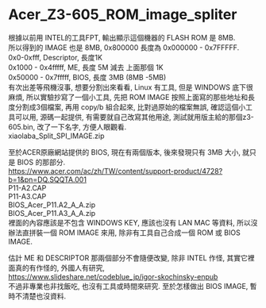 # Acer_Z3-605_ROM_image_spliter

根據以前用 INTEL的工具FPT, 輸出顯示這個機器的 FLASH ROM 是 8MB.  
所以得到的 IMAGE 也是 8MB, 0x800000 長度為 0x000000 - 0x7FFFFF.  
0x0-0xfff, Descriptor, 長度1K  
0x1000 - 0x4fffff, ME, 長度 5M 減去 上面那個 1K  
0x50000 - 0x7fffff, BIOS, 長度 3MB (8MB -5MB)  
有次出差等飛機沒事, 想要分割出來看看, Linux 有工具, 但是 WINDOWS 底下很麻煩, 所以實驗抄寫了一個小工具, 先把 ROM IMAGE 按照上面寫的那些地址和長度分割成3個檔案, 再用 copy/b 組合起來, 比對過原始的檔案無誤, 確認這個小工具可以用, 源碼一起提供, 有需要就自己改寫其他用途, 測試就用版主給的那個z3-605.bin, 改了一下名字, 方便人眼觀看.  
xiaolaba_Split_SPI_IMAGE.zip  
  
  
至於ACER原廠網站提供的 BIOS, 現在有兩個版本, 後來發現只有 3MB 大小, 就只是 BIOS 的那部分.  
https://www.acer.com/ac/zh/TW/content/support-product/4728?b=1&pn=DQ.SQQTA.001  
P11-A2.CAP  
P11-A3.CAP  
BIOS_Acer_P11.A2_A_A.zip  
BIOS_Acer_P11.A3_A_A.zip  
裡面的內容應該是不包含 WINDOWS KEY, 應該也沒有 LAN MAC 等資料, 所以沒辦法直拼裝一個 ROM IMAGE 來用, 除非有工具自己合成一個 ROM 或 BIOS IMAGE.  
  
估計 ME 和 DESCRIPTOR 那兩個部分不會隨便改變, 除非 INTEL 作怪, 其實它裡面真的有作怪的, 外國人有研究,  
https://www.slideshare.net/codeblue_jp/igor-skochinsky-enpub  
不過非專業也非找飯吃, 也沒有工具或時間來研究. 至於怎樣做出 BIOS IMAGE, 暫時不清楚也沒資料.  
